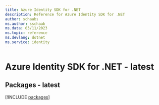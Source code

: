 ```yaml
---
title: Azure Identity SDK for .NET
description: Reference for Azure Identity SDK for .NET
author: schaabs
ms.author: sschaab
ms.data: 03/11/2023
ms.topic: reference
ms.devlang: dotnet
ms.service: identity
---
```

# Azure Identity SDK for .NET - latest
## Packages - latest
[!INCLUDE [packages](identity-index.md)]